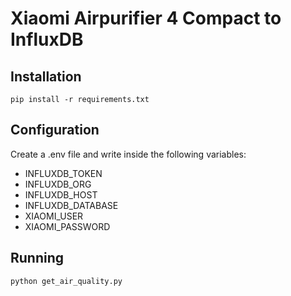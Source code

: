 # Xiaomi Airpurifier 4 Compact to InfluxDB

## Installation

```pip install -r requirements.txt```

## Configuration

Create a .env file and write inside the following variables:

* INFLUXDB_TOKEN
* INFLUXDB_ORG
* INFLUXDB_HOST
* INFLUXDB_DATABASE
* XIAOMI_USER
* XIAOMI_PASSWORD

## Running

```python get_air_quality.py```